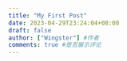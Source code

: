 ```yaml
---
title: "My First Post"
date: 2023-04-29T23:24:04+08:00
draft: false
author: ["Wingster"] #作者
comments: true #是否展示评论
---
```


